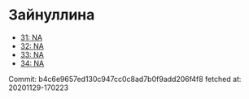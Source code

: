 # Зайнуллина
- [31: NA](31.md)
- [32: NA](32.md)
- [33: NA](33.md)
- [34: NA](34.md)

Commit: b4c6e9657ed130c947cc0c8ad7b0f9add206f4f8
 fetched at: 20201129-170223
